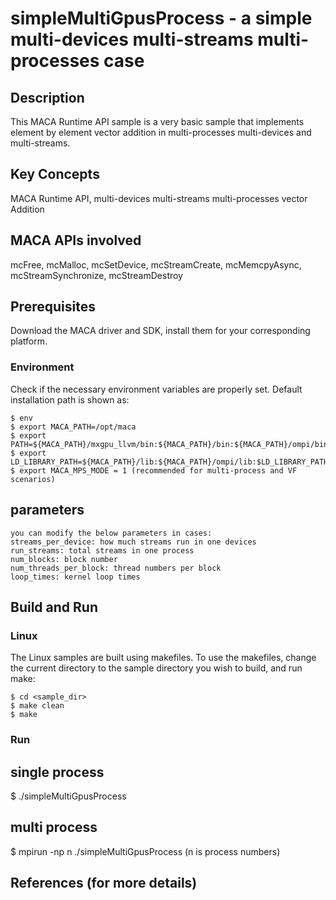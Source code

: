 # simpleMultiGpusProcess - a simple multi-devices multi-streams multi-processes case

## Description

This MACA Runtime API sample is a very basic sample that implements element by element vector addition in multi-processes multi-devices and multi-streams.

## Key Concepts

MACA Runtime API, multi-devices multi-streams multi-processes vector Addition

## MACA APIs involved

mcFree, mcMalloc, mcSetDevice, mcStreamCreate, mcMemcpyAsync, mcStreamSynchronize, mcStreamDestroy

## Prerequisites

Download the MACA driver and SDK, install them for your corresponding platform.

### Environment

Check if the necessary environment variables are properly set. Default installation path is shown as:
```
$ env
$ export MACA_PATH=/opt/maca
$ export PATH=${MACA_PATH}/mxgpu_llvm/bin:${MACA_PATH}/bin:${MACA_PATH}/ompi/bin:$PATH
$ export LD_LIBRARY_PATH=${MACA_PATH}/lib:${MACA_PATH}/ompi/lib:$LD_LIBRARY_PATH
$ export MACA_MPS_MODE = 1 (recommended for multi-process and VF scenarios)
```

## parameters
    you can modify the below parameters in cases:
    streams_per_device: how much streams run in one devices
    run_streams: total streams in one process
    num_blocks: block number
    num_threads_per_block: thread numbers per block
    loop_times: kernel loop times

## Build and Run

### Linux
The Linux samples are built using makefiles. To use the makefiles, change the current directory to the sample directory you wish to build, and run make:
```
$ cd <sample_dir>
$ make clean
$ make
```
### Run
 ## single process
 $ ./simpleMultiGpusProcess
 ## multi process
 $ mpirun -np n ./simpleMultiGpusProcess  (n is process numbers)

## References (for more details)

